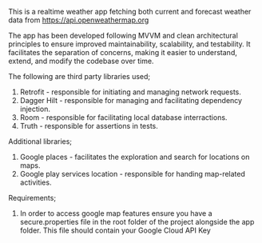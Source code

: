 This is a realtime weather app fetching both current and forecast weather data from https://api.openweathermap.org

The app has been developed following MVVM and clean architectural principles to ensure improved maintainability, scalability, and testability.
It facilitates the separation of concerns, making it easier to understand, extend, and modify the codebase over time.

The following are third party libraries used;
1. Retrofit - responsible for initiating and managing network requests.
2. Dagger Hilt - responsible for managing and facilitating dependency injection.
3. Room - responsible for facilitating local database interractions.
4. Truth - responsible for assertions in tests.

Additional libraries;
1. Google places - facilitates the exploration and search for locations on maps.
2. Google play services location - responsible for handing map-related activities.

Requirements;
1. In order to access google map features ensure you have a secure.properties file in the root folder of the project alongside the app folder. This file should contain your Google Cloud API Key 


